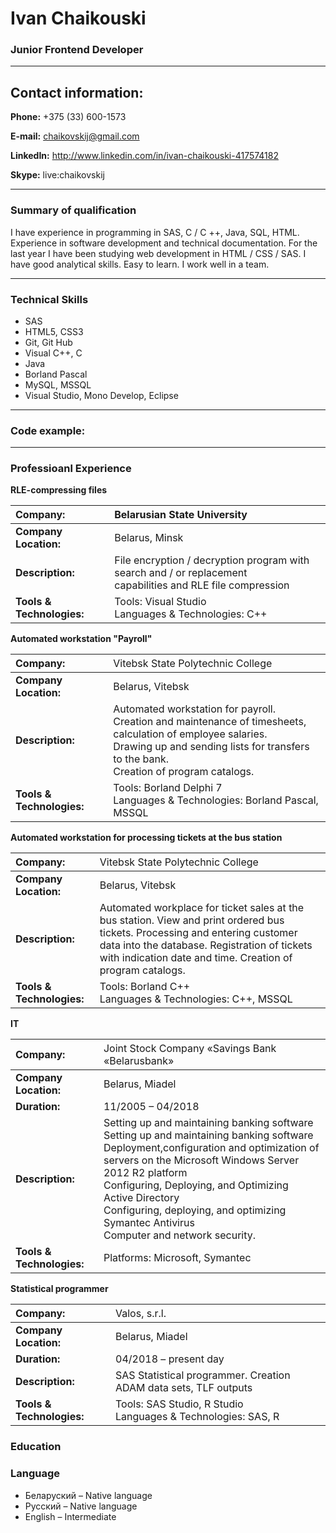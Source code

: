 # Ivan Chaikouski

### Junior Frontend Developer 
---
## Contact information: 
**Phone:** +375 (33) 600-1573

**E-mail:** chaikovskij@gmail.com 

**LinkedIn:** http://www.linkedin.com/in/ivan-chaikouski-417574182 

**Skype:** live:chaikovskij 

---
### Summary of qualification 

I have experience in programming in SAS, C / C ++, Java, SQL, HTML. Experience in software development and technical documentation. For the last year I have been studying web development in HTML / CSS / SAS.
I have good analytical skills. Easy to learn. I work well in a team.

---

### Technical Skills
* SAS 
* HTML5, CSS3 
* Git, Git Hub 
* Visual C++, C 
* Java 
* Borland Pascal 
* MySQL, MSSQL 
* Visual Studio, Mono Develop, Eclipse 

---

### Code example:


---

### Professioanl Experience

**RLE-compressing files**

|Company:               |Belarusian State University                                                                                |
|:----------------------|:----------------------------------------------------------------------------------------------------------|
|**Company Location:**      |Belarus, Minsk                                                                                         |
|**Description:**           |File encryption / decryption program with search and / or replacement<br/>capabilities and RLE file compression|
|**Tools & Technologies:**  |Tools: Visual Studio <br />Languages & Technologies: C++                                               |

**Automated workstation "Payroll"**

|Company:               |<span style="font-weight:normal">Vitebsk State Polytechnic College</span>                                  |
|:----------------------|:----------------------------------------------------------------------------------------------------------|
|**Company Location:**  |Belarus, Vitebsk                                                                                           |
|**Description:**       |Automated workstation for payroll.<br/>Creation and maintenance of timesheets, calculation of employee salaries.<br/> Drawing up and sending lists for transfers to the bank.<br/> Creation of program catalogs.|
|**Tools & Technologies:** |Tools: Borland Delphi 7 <br />Languages & Technologies: Borland Pascal, MSSQL                           |

**Automated workstation for processing tickets at the bus station**

|Company:               |<span style="font-weight:normal">Vitebsk State Polytechnic College </span>                                |
|:----------------------|:---------------------------------------------------------------------------------------------------------|
|**Company Location:**  |Belarus, Vitebsk                                                                                          |
|**Description:**       |Automated workplace for ticket sales at the bus station. View and print ordered bus tickets. Processing and entering customer data into the database. Registration of tickets with indication date and time. Creation of program catalogs.|
|**Tools & Technologies:**|Tools: Borland C++ <br />Languages & Technologies: C++, MSSQL                                           |

**IT**

|Company:               |<span style="font-weight:normal">Joint Stock Company «Savings Bank «Belarusbank»</span> |
|:----------------------|:---------------------------------------------------------------------------------------|
|**Company Location:**  |Belarus, Miadel                                                                         |
|**Duration:**          |11/2005 – 04/2018                                                                       |
|**Description:**       |Setting up and maintaining banking software<br/>Setting up and maintaining banking software<br/>Deployment,configuration and optimization of servers on the Microsoft Windows Server 2012 R2 platform<br/>Configuring, Deploying, and Optimizing Active Directory<br/>Configuring, deploying, and optimizing Symantec Antivirus<br/>Computer and network security.                                                                                                        |
|**Tools & Technologies:**  |Platforms: Microsoft, Symantec                                                          |

**Statistical programmer**

|Company:               |<span style="font-weight:normal">Valos, s.r.l.</span>                                   |
|:----------------------|:---------------------------------------------------------------------------------------|
|**Company Location:**      |Belarus, Miadel                                                                     |
|**Duration:**              |04/2018 – present day                                                               |
|**Description:**           |SAS Statistical programmer. Creation ADAM data sets, TLF outputs                    |
|**Tools & Technologies:**  |Tools: SAS Studio, R Studio <br />Languages & Technologies: SAS, R                  |


### Education


### Language
* Беларуский – Native language
* Русский – Native language
* English – Intermediate